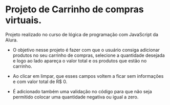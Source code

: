 # Projeto de Carrinho de compras virtuais.
  Projeto realizado no curso de lógica de programação com JavaScript da Alura.
  
  - O objetivo nesse projeto é fazer com que o usuário consiga adicionar produtos no seu carrinho de compras, selecione a quantidade desejada e logo ao lado apareça o valor total e os produtos que estão no carrinho.
  
  - Ao clicar em limpar, que esses campos voltem a ficar sem informações e com valor total de R$ 0.
  
  - É adicionado também uma validação no código para que não seja permitido colocar uma quantidade negativa ou igual a zero.
